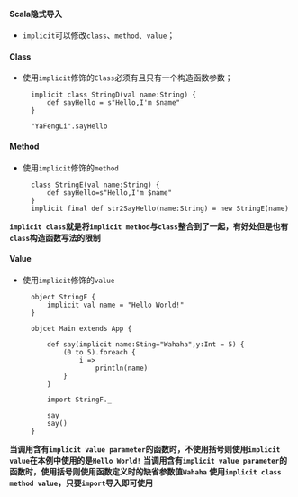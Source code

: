 #### Scala隐式导入
+ `implicit`可以修改`class`、`method`、`value`；

#### Class
+ 使用`implicit`修饰的`Class`必须有且只有一个构造函数参数；

		implicit class StringD(val name:String) {
			def sayHello = s"Hello,I'm $name"
		}

		"YaFengLi".sayHello


#### Method
+ 使用`implicit`修饰的`method`

		class StringE(val name:String) {
			def sayHello=s"Hello,I'm $name"
		}
		implicit final def str2SayHello(name:String) = new StringE(name)

**`implicit class`就是将`implicit method`与`class`整合到了一起，有好处但是也有`class`构造函数写法的限制**


#### Value
+ 使用`implicit`修饰的`value`

		object StringF {
			implicit val name = "Hello World!"
		}

		objcet Main extends App {
			
			def say(implicit name:Sting="Wahaha",y:Int = 5) {
				(0 to 5).foreach {
					i =>
						println(name)
				}
			}

			import StringF._

			say
			say()
		}

**当调用含有`implicit value parameter`的函数时，不使用括号则使用`implicit value`在本例中使用的是`Hello World!`**
**当调用含有`implicit value parameter`的函数时，使用括号则使用函数定义时的缺省参数值`Wahaha`**
**使用`implicit class method value`，只要`import`导入即可使用**
